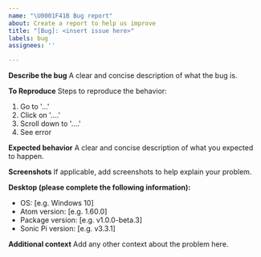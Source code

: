 ```yaml
---
name: "\U0001F41B Bug report"
about: Create a report to help us improve
title: "[Bug]: <insert issue here>"
labels: bug
assignees: ''

---
```


**Describe the bug**
A clear and concise description of what the bug is.

**To Reproduce**
Steps to reproduce the behavior:
1. Go to '...'
2. Click on '....'
3. Scroll down to '....'
4. See error

**Expected behavior**
A clear and concise description of what you expected to happen.

**Screenshots**
If applicable, add screenshots to help explain your problem.

**Desktop (please complete the following information):**
 - OS: [e.g. Windows 10]
 - Atom version: [e.g. 1.60.0]
 - Package version: [e.g. v1.0.0-beta.3]
 - Sonic Pi version: [e.g. v3.3.1]

**Additional context**
Add any other context about the problem here.
